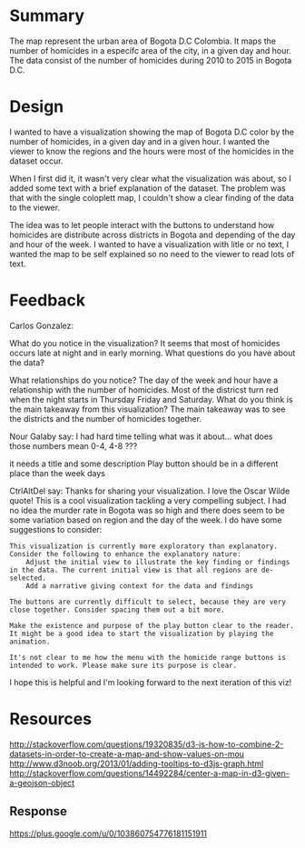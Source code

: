 # Summary
The map represent the urban area of Bogota D.C Colombia.
It maps the number of homicides in a especifc area of the city, in a given day and hour.
The data consist of the number of homicides during 2010 to 2015 in Bogota D.C.

# Design

I wanted to have a visualization showing the map of Bogota D.C color by the number of homicides,
in a given day and in a given hour. I wanted the viewer to know the regions and the hours were
most of the homicides in the dataset occur.

When I first did it, it wasn't very clear what the visualization was about, so I added some text
with a brief explanation of the dataset. The problem was that with the single coloplett map,
I couldn't show a clear finding of the data to the viewer. 

The idea was to let people interact with the buttons to understand how homicides are
distribute across districts in Bogota and depending of the day and hour of the week.
I wanted to have a visualization with litle or no text, I wanted the map to be
self explained so no need to the viewer to read lots of text.

# Feedback

Carlos Gonzalez:

What do you notice in the visualization?
It seems that most of homicides occurs late at night and in early morning.
What questions do you have about the data?

What relationships do you notice?
The day of the week and hour have a relationship with the number of homicides. Most of the
districst turn red when the night starts in Thursday Friday and Saturday. 
What do you think is the main takeaway from this visualization?
The main takeaway was to see the districts and the number of homicides together.

Nour Galaby say:
I had hard time telling what was it about... what does those numbers mean 0-4, 4-8 ???

it needs a title and some description 
Play button should be in a different place than the week days


CtrlAltDel say:
Thanks for sharing your visualization. I love the Oscar Wilde quote! This is a cool visualization tackling a very compelling subject. I had no idea the murder rate in Bogota was so high and there does seem to be some variation based on region and the day of the week. I do have some suggestions to consider:

    This visualization is currently more exploratory than explanatory. Consider the following to enhance the explanatory nature:
        Adjust the initial view to illustrate the key finding or findings in the data. The current initial view is that all regions are de-selected.
        Add a narrative giving context for the data and findings

    The buttons are currently difficult to select, because they are very close together. Consider spacing them out a bit more.

    Make the existence and purpose of the play button clear to the reader. It might be a good idea to start the visualization by playing the animation.

    It's not clear to me how the menu with the homicide range buttons is intended to work. Please make sure its purpose is clear.

I hope this is helpful and I'm looking forward to the next iteration of this viz!


# Resources
http://stackoverflow.com/questions/19320835/d3-js-how-to-combine-2-datasets-in-order-to-create-a-map-and-show-values-on-mou
http://www.d3noob.org/2013/01/adding-tooltips-to-d3js-graph.html	 
http://stackoverflow.com/questions/14492284/center-a-map-in-d3-given-a-geojson-object

## Response
https://plus.google.com/u/0/103860754776181151911
